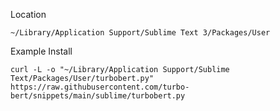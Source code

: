 Location

    ~/Library/Application Support/Sublime Text 3/Packages/User

Example Install

    curl -L -o "~/Library/Application Support/Sublime Text/Packages/User/turbobert.py" https://raw.githubusercontent.com/turbo-bert/snippets/main/sublime/turbobert.py
